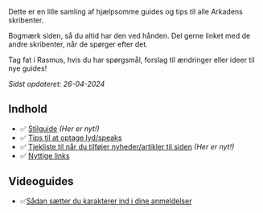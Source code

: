 Dette er en lille samling af hjælpsomme guides og tips til alle Arkadens skribenter.

Bogmærk siden, så du altid har den ved hånden. Del gerne linket med de andre skribenter, når de spørger efter det.

Tag fat i Rasmus, hvis du har spørgsmål, forslag til ændringer eller ideer til nye guides!

*Sidst opdateret: 26-04-2024*

## Indhold
* ✅ [Stilguide](stilguide.html) *(Her er nyt!)*
* ✅ [Tips til at optage lyd/speaks](optaglyd.html)
* ✅ [Tjekliste til når du tilføjer nyheder/artikler til siden](nyhedtjekliste.html) *(Her er nyt!)*
* ✅ [Nyttige links](nyttigelinks.html)

## Videoguides
- ✅[Sådan sætter du karakterer ind i dine anmeldelser](https://www.youtube.com/watch?v=l3yQLvOHv8o)

